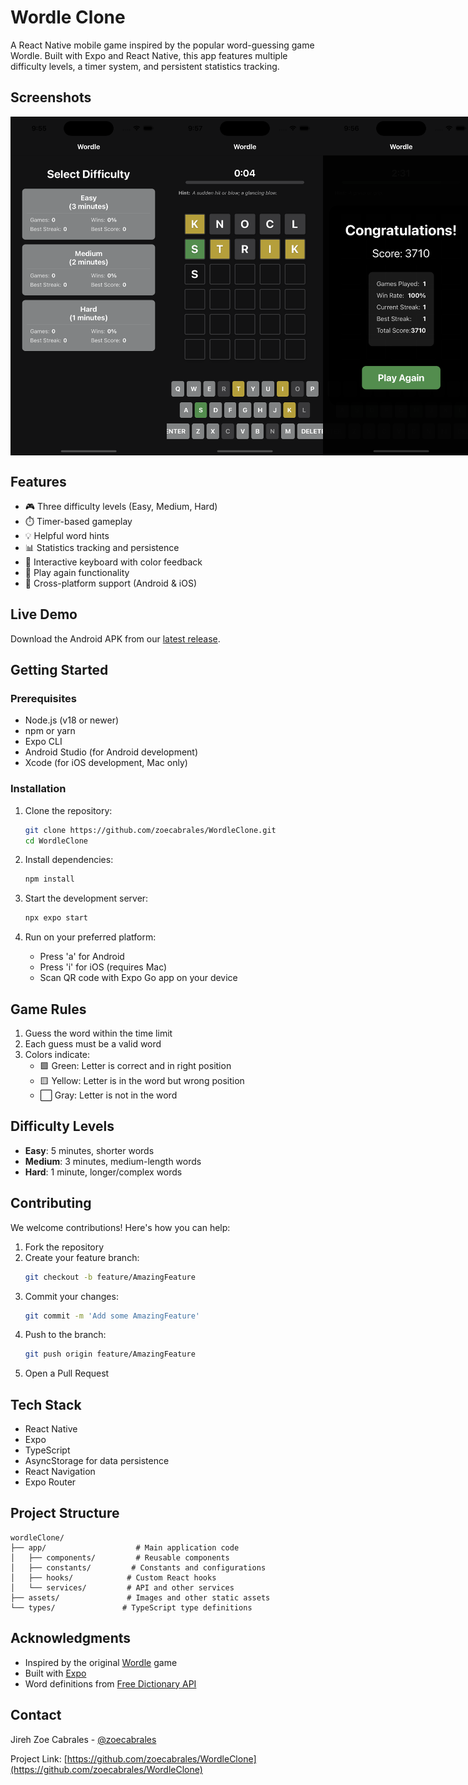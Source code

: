 # Wordle Clone

A React Native mobile game inspired by the popular word-guessing game Wordle. Built with Expo and React Native, this app features multiple difficulty levels, a timer system, and persistent statistics tracking.

## Screenshots

<div align="center">
  <div style="display: flex; justify-content: space-between;">
    <img src="assets/images/difficultyScreen.png" alt="Difficulty Selection Screen" width="250"/>
    <img src="assets/images/mainScreen.png" alt="Main Game Screen" width="250"/>
    <img src="assets/images/winLossScreen.png" alt="Game Result Screen" width="250"/>
  </div>
</div>

## Features

- 🎮 Three difficulty levels (Easy, Medium, Hard)
- ⏱️ Timer-based gameplay
- 💡 Helpful word hints
- 📊 Statistics tracking and persistence
- 🎨 Interactive keyboard with color feedback
- 🔄 Play again functionality
- 📱 Cross-platform support (Android & iOS)

## Live Demo

Download the Android APK from our [latest release](https://github.com/zoecabrales/WordleClone/releases/latest).

## Getting Started

### Prerequisites

- Node.js (v18 or newer)
- npm or yarn
- Expo CLI
- Android Studio (for Android development)
- Xcode (for iOS development, Mac only)

### Installation

1. Clone the repository:
   ```bash
   git clone https://github.com/zoecabrales/WordleClone.git
   cd WordleClone
   ```

2. Install dependencies:
   ```bash
   npm install
   ```

3. Start the development server:
   ```bash
   npx expo start
   ```

4. Run on your preferred platform:
   - Press 'a' for Android
   - Press 'i' for iOS (requires Mac)
   - Scan QR code with Expo Go app on your device

## Game Rules

1. Guess the word within the time limit
2. Each guess must be a valid word
3. Colors indicate:
   - 🟩 Green: Letter is correct and in right position
   - 🟨 Yellow: Letter is in the word but wrong position
   - ⬜ Gray: Letter is not in the word

## Difficulty Levels

- **Easy**: 5 minutes, shorter words
- **Medium**: 3 minutes, medium-length words
- **Hard**: 1 minute, longer/complex words

## Contributing

We welcome contributions! Here's how you can help:

1. Fork the repository
2. Create your feature branch:
   ```bash
   git checkout -b feature/AmazingFeature
   ```
3. Commit your changes:
   ```bash
   git commit -m 'Add some AmazingFeature'
   ```
4. Push to the branch:
   ```bash
   git push origin feature/AmazingFeature
   ```
5. Open a Pull Request

## Tech Stack

- React Native
- Expo
- TypeScript
- AsyncStorage for data persistence
- React Navigation
- Expo Router

## Project Structure

```
wordleClone/
├── app/                    # Main application code
│   ├── components/         # Reusable components
│   ├── constants/         # Constants and configurations
│   ├── hooks/            # Custom React hooks
│   └── services/         # API and other services
├── assets/               # Images and other static assets
└── types/               # TypeScript type definitions
```

## Acknowledgments

- Inspired by the original [Wordle](https://www.nytimes.com/games/wordle/index.html) game
- Built with [Expo](https://expo.dev/)
- Word definitions from [Free Dictionary API](https://dictionaryapi.dev/)

## Contact

Jireh Zoe Cabrales - [@zoecabrales](https://github.com/zoecabrales)

Project Link: [https://github.com/zoecabrales/WordleClone](https://github.com/zoecabrales/WordleClone)
